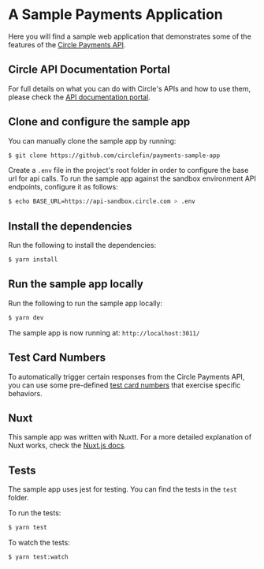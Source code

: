 # A Sample Payments Application

Here you will find a sample web application that demonstrates some of the features of the [Circle Payments API](https://staging.circle.com/en/payments-api).

## Circle API Documentation Portal

For full details on what you can do with Circle's APIs and how to use them, please check the [API documentation portal](https://developers.circle.com).

## Clone and configure the sample app

You can manually clone the sample app by running:

```bash
$ git clone https://github.com/circlefin/payments-sample-app
```

Create a `.env` file in the project's root folder in order to configure the base url for api calls. To run the sample app against the sandbox environment API endpoints, configure it as follows:

```bash
$ echo BASE_URL=https://api-sandbox.circle.com > .env
```

## Install the dependencies

Run the following to install the dependencies:

``` bash
$ yarn install
```

## Run the sample app locally

Run the following to run the sample app locally:

``` bash
$ yarn dev
```

The sample app is now running at: `http://localhost:3011/`

## Test Card Numbers

To automatically trigger certain responses from the Circle Payments API, you can use some pre-defined [test card numbers](https://developers.circle.com/docs/test-card-numbers) that exercise specific behaviors.

## Nuxt

This sample app was written with Nuxtt. For a more detailed explanation of Nuxt works, check the [Nuxt.js docs](https://nuxtjs.org).

## Tests

The sample app uses jest for testing. You can find the tests in the `test` folder.

To run the tests:

``` bash
$ yarn test
```

To watch the tests:

``` bash
$ yarn test:watch
```
